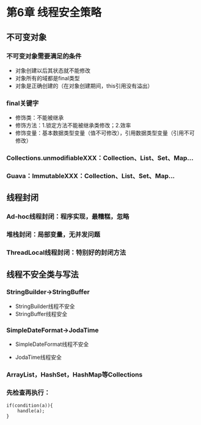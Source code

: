 # 第6章 线程安全策略

## 不可变对象

### 不可变对象需要满足的条件

* 对象创建以后其状态就不能修改
* 对象所有的域都是final类型
* 对象是正确创建的（在对象创建期间，this引用没有溢出）

### final关键字

* 修饰类：不能被继承
* 修饰方法：1.锁定方法不能被继承类修改；2.效率
* 修饰变量：基本数据类型变量（值不可修改），引用数据类型变量（引用不可修改）

### Collections.unmodifiableXXX：Collection、List、Set、Map...

### Guava：ImmutableXXX：Collection、List、Set、Map...

## 线程封闭

### Ad-hoc线程封闭：程序实现，最糟糕，忽略

### 堆栈封闭：局部变量，无并发问题

### ThreadLocal线程封闭：特别好的封闭方法

## 线程不安全类与写法

### StringBuilder->StringBuffer

* StringBuilder线程不安全
* StringBuffer线程安全

### SimpleDateFormat->JodaTime

* SimpleDateFormat线程不安全

* JodaTime线程安全

### ArrayList，HashSet，HashMap等Collections

### 先检查再执行：

```
if(condition(a)){
	handle(a);
}
```

